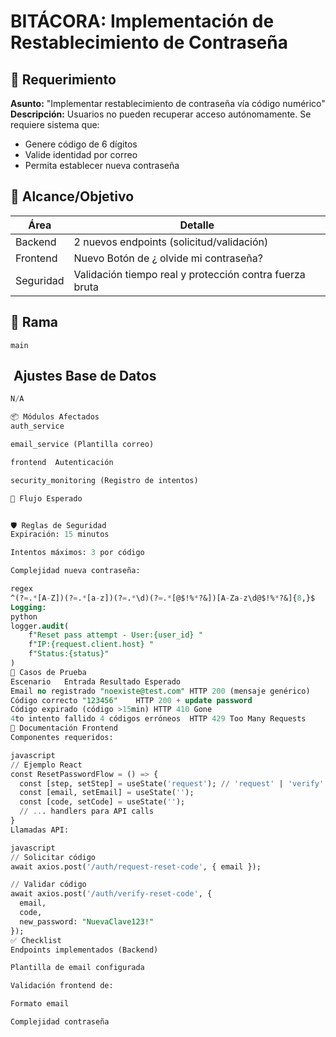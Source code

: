 # BITÁCORA: Implementación de Restablecimiento de Contraseña

## 📌 Requerimiento
**Asunto:** "Implementar restablecimiento de contraseña vía código numérico"  
**Descripción:** Usuarios no pueden recuperar acceso autónomamente. Se requiere sistema que:
- Genere código de 6 dígitos
- Valide identidad por correo
- Permita establecer nueva contraseña

## 🎯 Alcance/Objetivo
| Área | Detalle                                                 |
|-------|---------------------------------------------------------|
| Backend | 2 nuevos endpoints (solicitud/validación)               |
| Frontend | Nuevo Botón  de ¿ olvide mi contraseña?                 |
| Seguridad | Validación tiempo real y protección contra fuerza bruta |

## 🌿 Rama
`main`

## ️ Ajustes Base de Datos
```sql
N/A

📦 Módulos Afectados
auth_service 

email_service (Plantilla correo)

frontend  Autenticación 

security_monitoring (Registro de intentos)

🔄 Flujo Esperado


🛡️ Reglas de Seguridad
Expiración: 15 minutos

Intentos máximos: 3 por código

Complejidad nueva contraseña:

regex
^(?=.*[A-Z])(?=.*[a-z])(?=.*\d)(?=.*[@$!%*?&])[A-Za-z\d@$!%*?&]{8,}$
Logging:
python
logger.audit(
    f"Reset pass attempt - User:{user_id} "
    f"IP:{request.client.host} "
    f"Status:{status}"
)
🧪 Casos de Prueba
Escenario	Entrada	Resultado Esperado
Email no registrado	"noexiste@test.com"	HTTP 200 (mensaje genérico)
Código correcto	"123456"	HTTP 200 + update password
Código expirado	(código >15min)	HTTP 410 Gone
4to intento fallido	4 códigos erróneos	HTTP 429 Too Many Requests
📝 Documentación Frontend
Componentes requeridos:

javascript
// Ejemplo React
const ResetPasswordFlow = () => {
  const [step, setStep] = useState('request'); // 'request' | 'verify'
  const [email, setEmail] = useState('');
  const [code, setCode] = useState('');
  // ... handlers para API calls
}
Llamadas API:

javascript
// Solicitar código
await axios.post('/auth/request-reset-code', { email });

// Validar código
await axios.post('/auth/verify-reset-code', {
  email,
  code,
  new_password: "NuevaClave123!"
});
✅ Checklist
Endpoints implementados (Backend)

Plantilla de email configurada

Validación frontend de:

Formato email

Complejidad contraseña

